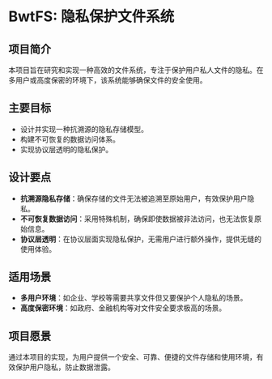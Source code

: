 # BwtFS: 隐私保护文件系统
## 项目简介
本项目旨在研究和实现一种高效的文件系统，专注于保护用户私人文件的隐私。在多用户或高度保密的环境下，该系统能够确保文件的安全使用。
## 主要目标
- 设计并实现一种抗溯源的隐私存储模型。
- 构建不可恢复的数据访问体系。
- 实现协议层透明的隐私保护。
## 设计要点
- **抗溯源隐私存储**：确保存储的文件无法被追溯至原始用户，有效保护用户隐私。
- **不可恢复数据访问**：采用特殊机制，确保即使数据被非法访问，也无法恢复原始信息。
- **协议层透明**：在协议层面实现隐私保护，无需用户进行额外操作，提供无缝的使用体验。
## 适用场景
- **多用户环境**：如企业、学校等需要共享文件但又要保护个人隐私的场景。
- **高度保密环境**：如政府、金融机构等对文件安全要求极高的场景。
## 项目愿景
通过本项目的实现，为用户提供一个安全、可靠、便捷的文件存储和使用环境，有效保护用户隐私，防止数据泄露。